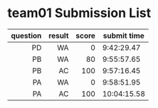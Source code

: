 # team01 Submission List
question | result | score | submit time
----:|----:|-----:|-----
PD | WA | 0 |  9:42:29.47 
PB | WA | 80 |  9:55:57.65 
PB | AC | 100 |  9:57:16.45 
PA | WA | 0 |  9:58:51.95 
PA | AC | 100 | 10:04:15.58 
